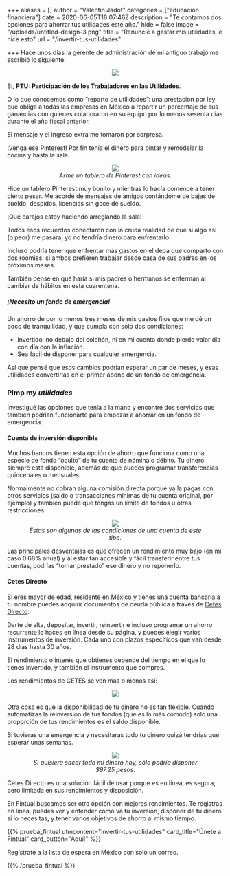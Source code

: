 +++
aliases = []
author = "Valentin Jadot"
categories = ["educación financiera"]
date = 2020-06-05T18:07:46Z
description = "Te contamos dos opciones para ahorrar tus utilidades este año."
hide = false
image = "/uploads/untitled-design-3.png"
title = "Renuncié a gastar mis utilidades, e hice esto"
url = "/invertir-tus-utilidades"

+++
Hace unos días la gerente de administración de mi antiguo trabajo me escribió lo siguiente:

<div style="text-align:center"> <figure> <img src="/uploads/captura-de-pantalla-2020-05-27-a-la-s-11-22-31.png"></figure> </div>

Sí, **PTU: Participación de los Trabajadores en las Utilidades**.

O lo que conocemos como “reparto de utilidades”: una prestación por ley que obliga a todas las empresas en México a repartir un porcentaje de sus ganancias con quienes colaboraron en su equipo por lo menos sesenta días durante el año fiscal anterior.

El mensaje y el ingreso extra me tomaron por sorpresa.

¡Venga ese Pinterest! Por fin tenía el dinero para pintar y remodelar la cocina y hasta la sala.

<div style="text-align:center"> <figure> <img src="/uploads/captura-de-pantalla-2020-05-27-a-la-s-11-58-38.png"> <figcaption><i>Armé un tablero de Pinterest con ideas.</i></figcaption> </figure> </div>

Hice un tablero Pinterest muy bonito y mientras lo hacía comencé a tener cierto pesar. Me acordé de mensajes de amigos contándome de bajas de sueldo, despidos, licencias sin goce de sueldo.

¡Qué carajos estoy haciendo arreglando la sala!

Todos esos recuerdos conectaron con la cruda realidad de que si algo así (o peor) me pasara, yo no tendría dinero para enfrentarlo.

Incluso podría tener que enfrentar más gastos en el depa que comparto con dos roomies, si ambos prefieren trabajar desde casa de sus padres en los próximos meses.

También pensé en qué haría si mis padres o hermanos se enferman al cambiar de hábitos en esta cuarentena.

##### ¡Necesito un fondo de emergencia!

Un ahorro de por lo menos tres meses de mis gastos fijos que me dé un poco de tranquilidad, y que cumpla con solo dos condiciones:

* Invertido, no debajo del colchón, ni en mi cuenta donde pierde valor día con día con la inflación.
* Sea fácil de disponer para cualquier emergencia.

Así que pensé que esos cambios podrían esperar un par de meses, y esas utilidades convertirlas en el primer abono de un fondo de emergencia.

### **Pimp my _utilidades_**

Investigué las opciones que tenía a la mano y encontré dos servicios que también podrían funcionarte para empezar a ahorrar en un fondo de emergencia.

#### Cuenta de inversión disponible

Muchos bancos tienen esta opción de ahorro que funciona como una especie de fondo “oculto” de tu cuenta de nómina o débito. Tu dinero siempre está disponible, además de que puedes programar transferencias quincenales o mensuales.

Normalmente no cobran alguna comisión directa porque ya la pagas con otros servicios (saldo o transacciones mínimas de tu cuenta original, por ejemplo) y también puede que tengas un límite de fondos u otras restricciones.

<div style="text-align:center"> <figure> <img src="/uploads/captura-de-pantalla-2020-06-01-a-la-s-12-12-45.png"> <figcaption><i>Estas son algunas de las condiciones de una cuenta de este tipo.</i></figcaption> </figure> </div>

Las principales desventajas es que ofrecen un rendimiento muy bajo (en mi caso 0.68% anual) y al estar tan accesible y fácil transferir entre tus cuentas, podrías “tomar prestado” ese dinero y no reponerlo.

#### Cetes Directo

Si eres mayor de edad, residente en México y tienes una cuenta bancaria a tu nombre puedes adquirir documentos de deuda pública a través de [Cetes Directo](http://cetesdirecto.com).

Darte de alta, depositar, invertir, reinvertir e incluso programar un ahorro recurrente lo haces en línea desde su página, y puedes elegir varios instrumentos de inversión. Cada uno con plazos específicos que van desde 28 días hasta 30 años.

El rendimiento o interés que obtienes depende del tiempo en el que lo tienes invertido, y también el instrumento que compres.

Los rendimientos de CETES se ven más o menos así:

<div style="text-align:center"> <figure> <img src="/uploads/captura-de-pantalla-2020-05-27-a-la-s-15-23-48.png"> </figure> </div>

Otra cosa es que la disponibilidad de tu dinero no es tan flexible. Cuando automatizas la reinversión de tus fondos (que es lo más cómodo) solo una proporción de tus rendimientos es el saldo disponible.

Si tuvieras una emergencia y necesitaras todo tu dinero quizá tendrías que esperar unas semanas.

<div style="text-align:center"> <figure> <img src="/uploads/untitled-design-4.png"> <figcaption><i>Si quisiera sacar todo mi dinero hoy, sólo podría disponer $97.25 pesos.</i></figcaption> </figure> </div>

Cetes Directo es una solución fácil de usar porque es en línea, es segura, pero limitada en sus rendimientos y disposición.

En Fintual buscamos ser otra opción con mejores rendimientos. Te registras en línea, puedes ver y entender cómo va tu inversión, disponer de tu dinero si lo necesitas, y tener varios objetivos de ahorro al mismo tiempo.


{{% prueba_fintual
utmcontent="invertir-tus-utilidades"
card_title="Únete a Fintual"
card_button="Aquí!" %}}

Regístrate a la lista de espera en México con solo un correo.

{{% /prueba_fintual %}}